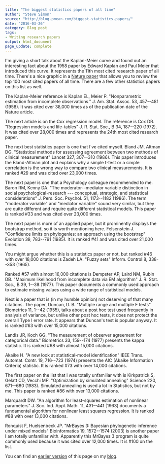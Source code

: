 ```yaml
---
title: "The biggest statistics papers of all time"
author: "Steve Simon"
source: "http://blog.pmean.com/biggest-statistics-papers/"
date: "2016-03-26"
category: Blog post
tags:
- Writing research papers
output: html_document
page_update: complete
---
```


I'm giving a short talk about the Kaplan-Meier curve and found out an interesting fact about the 1958 paper by Edward Kaplan and Paul Meier that introduced this curve. It represents the 11th most cited research paper of all time. There's a nice graphic in a [Nature paper](http://www.nature.com/news/the-top-100-papers-1.16224) that allows you to review the top 100 most cited papers of all time. There are a few other statistics papers on this list as well.

<!---More--->

The Kaplan-Meier reference is Kaplan EL, Meier P. "Nonparametric estimation from incomplete observations." J. Am. Stat. Assoc. 53, 457--481 (1958). It was cited over 38,000 times as of the publication date of the Nature article.

The next article is on the Cox regression model. The reference is Cox DR. "Regression models and life-tables" J. R. Stat. Soc., B 34, 187--220 (1972). It was cited over 28,000 times and represents the 24th most cited research paper.

The next best statistics paper is one that I've cited myself. Bland JM, Altman DG. "Statistical methods for assessing agreement between two methods of clinical measurement" Lancet 327, 307--310 (1986). This paper introduces the Bland-Altman plot and explains why a simple t-test or a simple correlation is the wrong way to compare two clinical measurements. It is ranked \#29 and was cited over 23,000 times.

The next paper is one that a Psychology colleague recommended to me. Baron RM, Kenny DA. "The moderator--mediator variable distinction in social psychological-research --- conceptual, strategic, and statistical considerations" J. Pers. Soc. Psychol. 51, 1173--1182 (1986). The term "moderator variable" and "mediator variable" sound very similar, but they are quite different and require quite different statistical models. This paper is ranked \#33 and was cited over 23,000 times.

The next paper is more of an applied paper, but it prominently displays the bootstrap method, so it is worth mentioning here. Felsenstein J. "Confidence limits on phylogenies: an approach using the bootstrap" Evolution 39, 783--791 (1985). It is ranked \#41 and was cited over 21,000 times.

You might argue whether this is a statistics paper or not, but ranked \#46 with over 18,000 citations is Zadeh LA. "Fuzzy sets" Inform. Control 8, 338--353 (1965).

Ranked \#57 with almost 16,000 citations is Dempster AP, Laird NM, Rubin DB. "Maximum likelihood from incomplete data via EM algorithm" J. R. Stat. Soc., B 39, 1--38 (1977). This paper documents a commonly used approach to estimate missing values using a wide range of statistical models.

Next is a paper that is (in my humble opinion) not deserving of that many citations. The paper, Duncan, D. B. "Multiple range and multiple F tests" Biometrics 11, 1--42 (1955), talks about a post hoc test used frequently in analysis of variance, but unlike other post hoc tests, it does not protect the overall Type I error rate. It appears that Duncan's test is popular anyway. It is ranked \#63 with over 15,000 citations.

Landis JR, Koch GG. "The measurement of observer agreement for categorical data." Biometrics 33, 159--174 (1977) presents the kappa statistic. It is ranked \#68 with almost 15,000 citations.

Akaike H. "A new look at statistical-model identification" IEEE Trans. Automat. Contr. 19, 716--723 (1974) presents the AIC (Akaike Information Criteria) statistic. It is ranked \#73 with over 14,000 citations.

The first paper on the list that I was totally unfamiliar with is Kirkpatrick S, Gelatt CD, Vecchi MP. "Optimization by simulated annealing" Science 220, 671--680 (1983). Simulated annealing is used a lot in Statistics, but not by me. This paper is ranked \#86 with over 13,000 citations.

Marquardt DW. "An algorithm for least-squares estimation of nonlinear parameters" J. Soc. Ind. Appl. Math. 11, 431--441 (1963) documents a fundamental algorithm for nonlinear least squares regression. It is ranked \#88 with over 13,000 citations.

Ronquist F, Huelsenbeck JP. "MrBayes 3: Bayesian phylogenetic inference under mixed models" Bioinformatics 19, 1572--1574 (2003) is another paper I am totally unfamiliar with. Apparently this MrBayes 3 program is quite commonly used because it was cited over 12,000 times. It is \#100 on the list.

You can find an [earlier version][sim1] of this page on my [blog][sim2].

[sim1]: http://blog.pmean.com/biggest-statistics-papers/
[sim2]: http://blog.pmean.com
